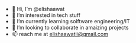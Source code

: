 - 👋 Hi, I’m @elishaawat
- 👀 I’m interested in tech stuff
- 🌱 I’m currently learning solftware engineering/IT
- 💞️ I’m looking to collaborate in amaizing projects 
- 📫 reach me at elishaawatii@gmail.com

<!---
elishaawat/elishaawat is a ✨ special ✨ repository because its `README.md` (this file) appears on your GitHub profile.
You can click the Preview link to take a look at your changes.
--->
